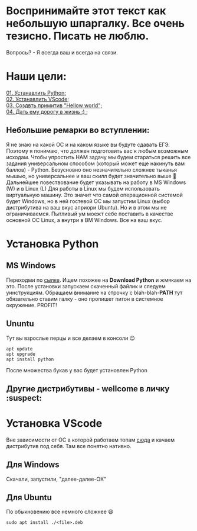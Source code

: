 # Воспринимайте этот текст как небольшую шпаргалку. Все очень тезисно. Писать не люблю.
Вопросы? - Я всегда ваш и всегда на связи.


# Наши цели:  
[01. Устанавлить Python;](#t01)  
[02. Устанавлить VScode;](#t02)  
[03. Создвть примитив "Hellow world";](#t03)  
[04. Дать ему дорогу в жизнь :) ;](#t04)  

## Небольшие ремарки во вступлении:
Я не знаю на какой ОС и на каком языке вы будуте сдавать ЕГЭ. Поэтому я понимаю, что должен подготовить вас к любым возможным исходам.
Чтобы упростить НАМ задачу мы будем стараться решить все задания универсальном способом (который может еще накинуть вам баллов) - Python. Безусновно оно незначительно сложнее тыканья мышью, но универсальнее и ваш скилл будет значительно выше :muscle:
Дальнейшее повествование будет указывать на работу в MS Windows (W) и в Linux (L)
Для работы в Linux мы будем использовать виртуальную машину. Это значит что самой операционной системой будет Windows, но в ней гостевой ОС мы запустим Linux (выбор дистрибутива на ваш вкус априори Ubuntu). Но и в этом мы не ограничиваемся. Пытливый ум моежт себе поставить в качестве основной ОС Linux, а внутри в ВМ Windows. Все на ваш вкус.   

<a id='t01'></a>  
# Установка Python  
## MS Windows  
Переходми по [сылке](https://www.python.org/downloads/). Ищем похожее на **Download Python** и жмякаем на это. После установки запускаем скаченный файлик и следуем уинструкциям. Обращаем внимание на строчку с blah-blah-**PATH** тут обязательно ставим галку - оно пропишет питон в системное окружение. PROFIT!

## Ununtu
Тут вы взрослые перцы и все делаем в консоли :wink:
```console
apt update
apt upgrade
apt install python
```

После множества букав у вас будет установлен Python
## Другие дистрибутивы - wellcome в личку  :suspect:

<a id='t02'></a>  
# Установка VScode  
Вне зависимости от ОС в которой работаем топам [сюда](https://code.visualstudio.com/download) и качаем дистрибутив под себя. Там все понятно нативно.
## Для Windows  
Скачали, запустили, "далее-далее-ОК"
## Для Ubuntu  
По обыкновению все немного сложнее :laughing:
```console
sudo apt install ./<file>.deb
```
